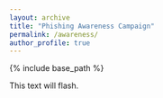 ```yaml
---
layout: archive
title: "Phishing Awareness Campaign"
permalink: /awareness/
author_profile: true
---
```


{% include base_path %}

<p class="flashing-element">This text will flash.</p>
